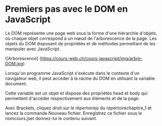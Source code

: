 # Premiers pas avec le DOM en JavaScript

Le DOM représente une page web sous la forme d'une hiérarchie d'objets, où chaque objet correspond à un nœud de l'arborescence
de la page. Les objets du DOM disposent de propriétés et de méthodes permettant de les manipuler avec JavaScript.

![Arborescence] (https://cours-web.ch/cours-javascript/img/arbre-DOM.jpg)

Lorsqu'un programme JavaScript s'exécute dans le contexte d'un navigateur web, il peut accéder à la racine du DOM en utilisant
la variable document.

Cette variable est un objet et dispose des propriétés head et body qui permettent d'accéder respectivement aux éléments<head> et<body> de la page.

Avec Brackets, cliquez droit sur le répertoirejs du répertoirechapitre_1 et lancez la commande Nouveau fichier.
Enregistrez ce fichier sous le nomcours.jset donnez-lui le contenu suivant.

